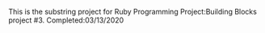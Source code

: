 This is the substring project for Ruby Programming Project:Building Blocks project
#3. Completed:03/13/2020